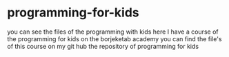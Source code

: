 # programming-for-kids
you can see the files of the programming with kids here
I have a course of the programming for kids on the borjeketab academy you can find the file's of this course on my git hub the repository of programming for kids
